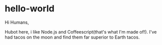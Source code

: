 # hello-world

Hi Humans,

Hubot here, i like Node.js and Coffeescript(that's what I'm made of!).
I've had tacos on the moon and find them far superior to Earth tacos. 
